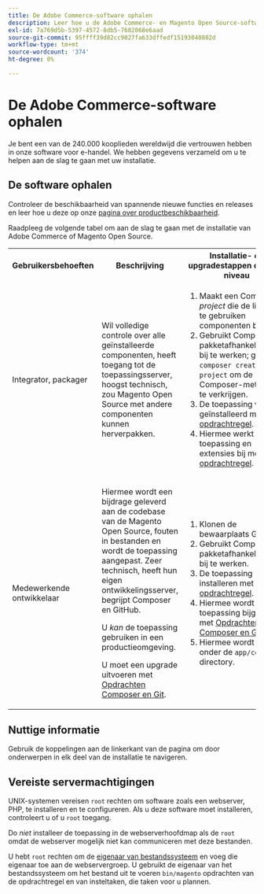 ```yaml
---
title: De Adobe Commerce-software ophalen
description: Leer hoe u de Adobe Commerce- en Magento Open Source-software downloadt.
exl-id: 7a769d5b-5397-4572-8db5-7602068e6aad
source-git-commit: 95ffff39d82cc9027fa633dffedf15193040802d
workflow-type: tm+mt
source-wordcount: '374'
ht-degree: 0%

---
```


# De Adobe Commerce-software ophalen

Je bent een van de 240.000 kooplieden wereldwijd die vertrouwen hebben in onze software voor e-handel. We hebben gegevens verzameld om u te helpen aan de slag te gaan met uw installatie.

## De software ophalen

Controleer de beschikbaarheid van spannende nieuwe functies en releases en leer hoe u deze op onze [pagina over productbeschikbaarheid](https://devdocs.magento.com/release/availability.html).

Raadpleeg de volgende tabel om aan de slag te gaan met de installatie van Adobe Commerce of Magento Open Source.

<table>
    <tbody>
        <tr>
            <th>Gebruikersbehoeften</th>
            <th>Beschrijving</th>
            <th>Installatie- en upgradestappen op hoog niveau</th>
            <th>Aan de slag-koppeling</th>
        </tr>
    <tr>
        <td><p>Integrator, packager</p></td>
        <td><p>Wil volledige controle over alle geïnstalleerde componenten, heeft toegang tot de toepassingsserver, hoogst technisch, zou Magento Open Source met andere componenten kunnen herverpakken.</p>
        </td>
        <td><ol><li>Maakt een Composer <em>project</em> die de lijst met te gebruiken componenten bevat.</li>
            <li>Gebruikt Composer om pakketafhankelijkheden bij te werken; gebruikt <code>composer create-project</code> om de Composer-metapakket te verkrijgen.</li>
            <li>De toepassing wordt geïnstalleerd met de <a href="../advanced.md">opdrachtregel</a>.</li>
        <li>Hiermee werkt u de toepassing en extensies bij met de  <a href="../../upgrade/implementation/perform-upgrade.md">opdrachtregel</a>.</li></ol></td>
        <td><p><a href="../composer.md">De metapakket ophalen</a></p></td>
    </tr>
    <tr>
        <td><p>Medewerkende ontwikkelaar</p></td>
        <td><p>Hiermee wordt een bijdrage geleverd aan de codebase van de Magento Open Source, fouten in bestanden en wordt de toepassing aangepast. Zeer technisch, heeft hun eigen ontwikkelingsserver, begrijpt Composer en GitHub.</p>
            <p>U <em>kan</em> de toepassing gebruiken in een productieomgeving.</p>
      <p>U moet een upgrade uitvoeren met <a href="../../upgrade/developer/git-installs.md">Opdrachten Composer en Git</a>.</p></td>
        <td><ol><li>Klonen de bewaarplaats GitHub.</li>
            <li>Gebruikt Composer om pakketafhankelijkheden bij te werken.</li>
            <li>De toepassing installeren met <a href="../advanced.md">opdrachtregel</a>.</li>
            <li>Hiermee wordt de toepassing bijgewerkt met <a href="../../upgrade/developer/git-installs.md">Opdrachten Composer en Git</a>.</li>
            <li>Hiermee wordt code onder de <code>app/code</code> directory.</li></ol></td>
        <td><p><a href="https://developer.adobe.com/commerce/contributor/guides/install/clone-repository/">Clone the GitHub repository</a></p></td>
    </tr>
    </tbody>
</table>

## Nuttige informatie

Gebruik de koppelingen aan de linkerkant van de pagina om door onderwerpen in elk deel van de installatie te navigeren.

## Vereiste servermachtigingen

UNIX-systemen vereisen `root` rechten om software zoals een webserver, PHP, te installeren en te configureren. Als u deze software moet installeren, controleert u of u `root` toegang.

Do *niet* installeer de toepassing in de webserverhoofdmap als de `root` omdat de webserver mogelijk niet kan communiceren met deze bestanden.

U hebt `root` rechten om de [eigenaar van bestandssysteem](file-system/overview.md) en voeg die eigenaar toe aan de webservergroep. U gebruikt de eigenaar van het bestandssysteem om het bestand uit te voeren `bin/magento` opdrachten van de opdrachtregel en van insteltaken, die taken voor u plannen.
